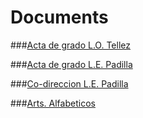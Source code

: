 # Documents

###[Acta de grado L.O. Tellez](https://github.com/ja-vazquez/Tex_doctos/blob/master/Osvaldo.pdf)

###[Acta de grado L.E. Padilla](https://github.com/ja-vazquez/Tex_doctos/blob/master/Padilla_tesis.pdf)

###[Co-direccion L.E. Padilla](https://github.com/ja-vazquez/Tex_doctos/blob/master/Constancia-Coodireccion_Padilla_Albores_Luis_Enrique.pdf)

###[Arts. Alfabeticos](https://github.com/ja-vazquez/Tex_doctos/blob/master/AlbertoLetter.pdf)